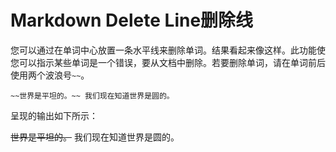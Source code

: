 # Markdown Delete Line删除线

您可以通过在单词中心放置一条水平线来删除单词。结果看起来像这样。此功能使您可以指示某些单词是一个错误，要从文档中删除。若要删除单词，请在单词前后使用两个波浪号`~~`。

```text
~~世界是平坦的。~~ 我们现在知道世界是圆的。
```

呈现的输出如下所示：

~~世界是平坦的。~~ 我们现在知道世界是圆的。